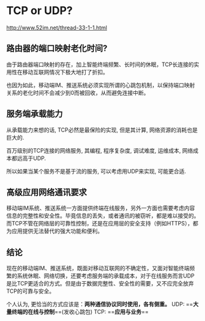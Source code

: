 # TCP or UDP?

http://www.52im.net/thread-33-1-1.html

## 路由器的端口映射老化时间?

由于路由器端口映射的存在，加上智能终端频繁、长时间的休眠，TCP长连接的实用性在移动互联网情况下极大地打了折扣。

也因为如此，移动端IM、推送系统必须实现所谓的心跳包机制，以保持端口映射关系的老化时间不会减少到0而被回收，从而避免连接中断。

## 服务端承载能力

从承载能力来想的话, TCP必然是最保险的实现, 但是其计算, 网络资源的消耗也是巨大的.

百万级别的TCP连接的网络服务, 其编程, 程序复杂度, 调试难度, 运维成本, 网络成本都远高于UDP.

所以如果当某个服务不是基于流的服务, 可以考虑用UDP来实现, 可能更合适.

## 高级应用网络通讯要求

移动端IM系统、推送系统一方面提供终端在线服务，另外一方面也需要考虑内容信息的完整性和安全性。毕竟信息的丢失，或者通讯的被窃听，都是难以接受的。而TCP不管在网络层的可靠性控制，还是在应用层的安全支持（例如HTTPS），都为应用提供无法替代的强大功能和便利。

## 结论

现在的移动端IM、推送系统，既面对移动互联网的不确定性，又面对智能终端频繁的系统休眠、网络切换，还要考虑服务端的承载成本，对于在线服务而言UDP是比TCP更适合的方式。但是由于数据完整性、安全性的需要，又不应完全放弃TCP的可靠与安全。

个人认为, 更恰当的方式应该是：**两种通信协议同时使用，各有侧重。**
UDP: ==**大量终端的在线与控制**==(发收心跳包)
TCP: ==**应用与业务**==

